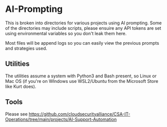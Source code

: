 # AI-Prompting

This is broken into directories for various projects using AI prompting. Some of the directories may include scripts, please ensuire any API tokens are set using environmental variables so you don't leak them here.

Most files will be append logs so you can easily view the previous prompts and strategies used.

## Utilities

The utilities assume a system with Python3 and Bash present, so Linux or Mac OS (if you're on WIndows use WSL2/Ubuntu from the Microsoft Store like Kurt does).

## Tools

Please see https://github.com/cloudsecurityalliance/CSA-IT-Operations/tree/main/projects/AI-Support-Automation

